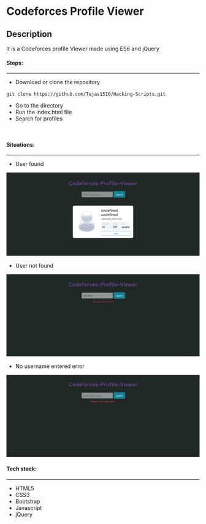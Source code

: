 # Codeforces Profile Viewer

## Description
It is a Codeforces profile Viewer made using ES6 and jQuery

#### Steps:
---

- Download or clone the repository
```
git clone https://github.com/Tejas1510/Hacking-Scripts.git
```
- Go to the directory
- Run the index.html file
- Search for profiles

<br/>

#### Situations:
---
- User found

![User found](images/User.png)

- User not found

![User not found](images/No-User.png)

- No username entered error

![No Username entered](images/Enter.png)

#### Tech stack:
---
- HTML5
- CSS3
- Bootstrap
- Javascript
- jQuery
